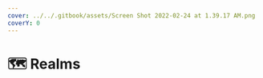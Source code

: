 ```yaml
---
cover: ../../.gitbook/assets/Screen Shot 2022-02-24 at 1.39.17 AM.png
coverY: 0
---
```


# 🗺 Realms

